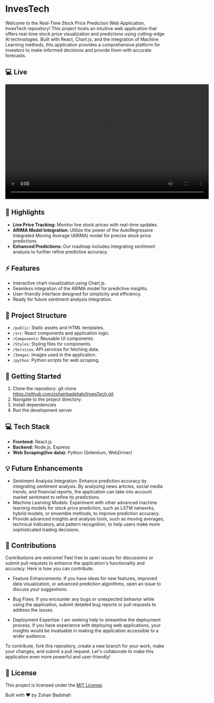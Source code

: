 # InvesTech

Welcome to the Real-Time Stock Price Prediction Web Application, InvesTech repository! This project hosts an intuitive web application that offers real-time stock price visualization and predictions using cutting-edge AI technologies. Built with React, Chart.js, and the integration of Machine Learning methods, this application provides a comprehensive platform for investors to make informed decisions and provide them with accurate forecasts.

## :computer: Live

<video width="640" height="360" controls>
  <source src="demo/demo.mp4" type="video/mp4">
  Your browser does not support the video tag.
</video>

## :rocket: Highlights

- **Live Price Tracking:** Monitor live stock prices with real-time updates.
- **ARIMA Model Integration:** Utilize the power of the AutoRegressive Integrated Moving Average (ARIMA) model for precise stock price predictions.
- **Enhanced Predictions:** Our roadmap includes integrating sentiment analysis to further refine predictive accuracy.

## :zap: Features

- Interactive chart visualization using Chart.js.
- Seamless integration of the ARIMA model for predictive insights.
- User-friendly interface designed for simplicity and efficiency.
- Ready for future sentiment analysis integration.

##  :open_file_folder: Project Structure

- `/public`: Static assets and HTML templates.
- `/src`: React components and application logic.
- `/Components`: Reusable UI components.
- `/Styles`: Styling files for components.
- `/Services`: API services for fetching data.
- `/Images`: Images used in the application.
- `/python`: Python scripts for web scraping.

## :construction_worker: Getting Started

1. Clone the repository:   git clone https://github.com/zohairbadshah/InvesTech.git
2. Navigate to the project directory:
3. Install dependencies
4. Run the development server

## :computer: Tech Stack 

- **Frontend:** React.js
- **Backend:** Node.js, Express
- **Web Scraping(live data):** Python (Seleniium, WebDriver)

## :bulb: Future Enhancements

- Sentiment Analysis Integration: Enhance prediction accuracy by integrating sentiment analysis. By analyzing news articles, social media trends, and financial reports, the application can take into account market sentiment to refine its predictions.
- Machine Learning Models: Experiment with other advanced machine learning models for stock price prediction, such as LSTM networks, hybrid models, or ensemble methods, to improve prediction accuracy.
- Provide advanced insights and analysis tools, such as moving averages, technical indicators, and pattern recognition, to help users make more sophisticated trading decisions.

## :muscle: Contributions

Contributions are welcome! Feel free to open issues for discussions or submit pull requests to enhance the application's functionality and accuracy. Here is how you can contribute.

- Feature Enhancements: If you have ideas for new features, improved data visualization, or advanced prediction algorithms, open an issue to discuss your suggestions.

- Bug Fixes: If you encounter any bugs or unexpected behavior while using the application, submit detailed bug reports or pull requests to address the issues.

- Deployment Expertise: I am seeking help to streamline the deployment process. If you have experience with deploying web applications, your insights would be invaluable in making the application accessible to a wider audience.

To contribute, fork this repository, create a new branch for your work, make your changes, and submit a pull request. Let's collaborate to make this application even more powerful and user-friendly!

## :page_facing_up: License

This project is licensed under the [MIT License](LICENSE).

Built with :heart: by Zohair Badshah
